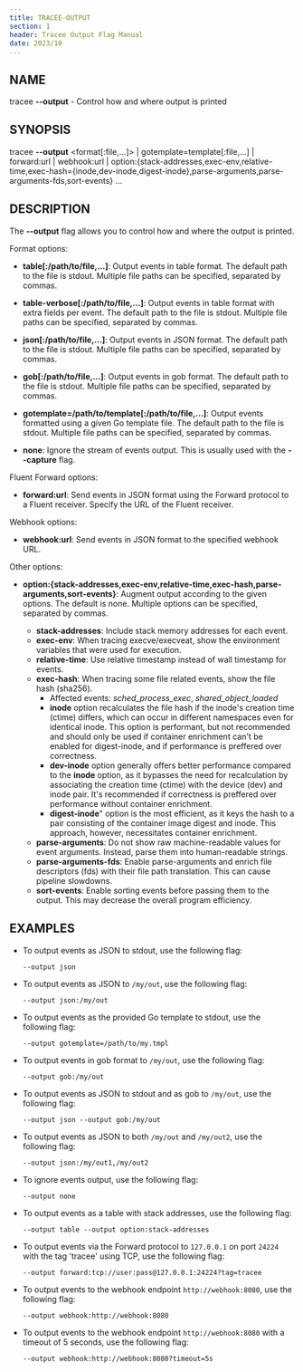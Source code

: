 ```yaml
---
title: TRACEE-OUTPUT
section: 1
header: Tracee Output Flag Manual
date: 2023/10
...
```


## NAME

tracee **\-\-output** - Control how and where output is printed

## SYNOPSIS

tracee **\-\-output** <format[:file,...]\> | gotemplate=template[:file,...] | forward:url | webhook:url | option:{stack-addresses,exec-env,relative-time,exec-hash={inode,dev-inode,digest-inode},parse-arguments,parse-arguments-fds,sort-events} ...


## DESCRIPTION

The **\-\-output** flag allows you to control how and where the output is printed.

Format options:

- **table[:/path/to/file,...]**: Output events in table format. The default path to the file is stdout. Multiple file paths can be specified, separated by commas.

- **table-verbose[:/path/to/file,...]**: Output events in table format with extra fields per event. The default path to the file is stdout. Multiple file paths can be specified, separated by commas.

- **json[:/path/to/file,...]**: Output events in JSON format. The default path to the file is stdout. Multiple file paths can be specified, separated by commas.

- **gob[:/path/to/file,...]**: Output events in gob format. The default path to the file is stdout. Multiple file paths can be specified, separated by commas.

- **gotemplate=/path/to/template[:/path/to/file,...]**: Output events formatted using a given Go template file. The default path to the file is stdout. Multiple file paths can be specified, separated by commas.

- **none**: Ignore the stream of events output. This is usually used with the **\-\-capture** flag.

Fluent Forward options:

- **forward:url**: Send events in JSON format using the Forward protocol to a Fluent receiver. Specify the URL of the Fluent receiver.

Webhook options:

- **webhook:url**: Send events in JSON format to the specified webhook URL.

Other options:

- **option:{stack-addresses,exec-env,relative-time,exec-hash,parse-arguments,sort-events}**: Augment output according to the given options. The default is none. Multiple options can be specified, separated by commas.

  - **stack-addresses**: Include stack memory addresses for each event.
  - **exec-env**: When tracing execve/execveat, show the environment variables that were used for execution.
  - **relative-time**: Use relative timestamp instead of wall timestamp for events.
  - **exec-hash**: When tracing some file related events, show the file hash (sha256).
    - Affected events: *sched_process_exec*, *shared_object_loaded*
    - **inode** option recalculates the file hash if the inode's creation time (ctime) differs, which can occur in different namespaces even for identical inode. This option is performant, but not recommended and should only be used if container enrichment can't be enabled for digest-inode, and if performance is preffered over correctness.
    - **dev-inode** option generally offers better performance compared to the **inode** option, as it bypasses the need for recalculation by associating the creation time (ctime) with the device (dev) and inode pair. It's recommended if correctness is preffered over performance without container enrichment.
    - **digest-inode**" option is the most efficient, as it keys the hash to a pair consisting of the container image digest and inode. This approach, however, necessitates container enrichment.
  - **parse-arguments**: Do not show raw machine-readable values for event arguments. Instead, parse them into human-readable strings.
  - **parse-arguments-fds**: Enable parse-arguments and enrich file descriptors (fds) with their file path translation. This can cause pipeline slowdowns.
  - **sort-events**: Enable sorting events before passing them to the output. This may decrease the overall program efficiency.

## EXAMPLES

- To output events as JSON to stdout, use the following flag:

  ```console
  --output json
  ```

- To output events as JSON to `/my/out`, use the following flag:

  ```console
  --output json:/my/out
  ```

- To output events as the provided Go template to stdout, use the following flag:

  ```console
  --output gotemplate=/path/to/my.tmpl
  ```

- To output events in gob format to `/my/out`, use the following flag:

  ```console
  --output gob:/my/out
  ```

- To output events as JSON to stdout and as gob to `/my/out`, use the following flag:

  ```console
  --output json --output gob:/my/out
  ```

- To output events as JSON to both `/my/out` and `/my/out2`, use the following flag:

  ```console
  --output json:/my/out1,/my/out2
  ```

- To ignore events output, use the following flag:

  ```console
  --output none
  ```

- To output events as a table with stack addresses, use the following flag:

  ```console
  --output table --output option:stack-addresses
  ```

- To output events via the Forward protocol to `127.0.0.1` on port `24224` with the tag 'tracee' using TCP, use the following flag:

  ```console
  --output forward:tcp://user:pass@127.0.0.1:24224?tag=tracee
  ```

- To output events to the webhook endpoint `http://webhook:8080`, use the following flag:

  ```console
  --output webhook:http://webhook:8080
  ```

- To output events to the webhook endpoint `http://webhook:8080` with a timeout of 5 seconds, use the following flag:

  ```console
  --output webhook:http://webhook:8080?timeout=5s
  ```
